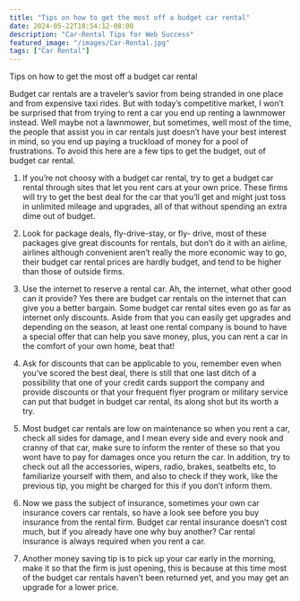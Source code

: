 ```yaml
---
title: "Tips on how to get the most off a budget car rental"
date: 2024-05-22T18:54:12-08:00
description: "Car-Rental Tips for Web Success"
featured_image: "/images/Car-Rental.jpg"
tags: ["Car Rental"]
---
```


Tips on how to get the most off a budget car rental

Budget car rentals are a traveler’s savior from being stranded in one place and from expensive taxi rides. But with today’s competitive market, I won’t be surprised that from trying to rent a car you end up renting a lawnmower instead. Well maybe not a lawnmower, but sometimes, well most of the time, the people that assist you in car rentals just doesn’t have your best interest in mind, so you end up paying a truckload of money for a pool of frustrations. To avoid this here are a few tips to get the budget, out of budget car rental.

1. If you’re not choosy with a budget car rental, try to get a budget car rental through sites that let you rent cars at your own price. These firms will try to get the best deal for the car that you’ll get and might just toss in unlimited mileage and upgrades, all of that without spending an extra dime out of budget.

2. Look for package deals, fly-drive-stay, or fly- drive, most of these packages give great discounts for rentals, but don’t do it with an airline, airlines although convenient aren’t really the more economic way to go, their budget car rental prices are hardly budget, and tend to be higher than those of outside firms.

3. Use the internet to reserve a rental car. Ah, the internet, what other good can it provide? Yes there are budget car rentals on the internet that can give you a better bargain. Some budget car rental sites even go as far as internet only discounts. Aside from that you can easily get upgrades and depending on the season, at least one rental company is bound to have a special offer that can help you save money, plus, you can rent a car in the comfort of your own home, beat that!

4. Ask for discounts that can be applicable to you, remember even when you’ve scored the best deal, there is still that one last ditch of a possibility that one of your credit cards support the company and provide discounts or that your frequent flyer program or military service can put that budget in budget car rental, its along shot but its worth a try.

5. Most budget car rentals are low on maintenance so when you rent a car, check all sides for damage, and I mean every side and every nook and cranny of that car, make sure to inform the renter of these so that you wont have to pay for damages once you return the car. In addition, try to check out all the accessories, wipers, radio, brakes, seatbelts etc, to familiarize yourself with them, and also to check if they work, like the previous tip, you might be charged for this if you don’t inform them.

6. Now we pass the subject of insurance, sometimes your own car insurance covers car rentals, so have a look see before you buy insurance from the rental firm. Budget car rental insurance doesn’t cost much, but if you already have one why buy another? Car rental insurance is always required when you rent a car.

7. Another money saving tip is to pick up your car early in the morning, make it so that the firm is just opening, this is because at this time most of the budget car rentals haven’t been returned yet, and you may get an upgrade for a lower price.
	


	
	
 

   

